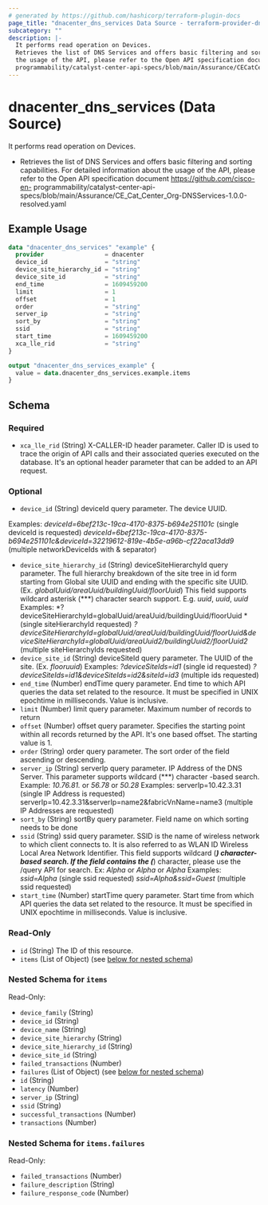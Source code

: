 ```yaml
---
# generated by https://github.com/hashicorp/terraform-plugin-docs
page_title: "dnacenter_dns_services Data Source - terraform-provider-dnacenter"
subcategory: ""
description: |-
  It performs read operation on Devices.
  Retrieves the list of DNS Services and offers basic filtering and sorting capabilities. For detailed information about
  the usage of the API, please refer to the Open API specification document https://github.com/cisco-en-
  programmability/catalyst-center-api-specs/blob/main/Assurance/CECatCenter_Org-DNSServices-1.0.0-resolved.yaml
---
```


# dnacenter_dns_services (Data Source)

It performs read operation on Devices.

- Retrieves the list of DNS Services and offers basic filtering and sorting capabilities. For detailed information about
the usage of the API, please refer to the Open API specification document https://github.com/cisco-en-
programmability/catalyst-center-api-specs/blob/main/Assurance/CE_Cat_Center_Org-DNSServices-1.0.0-resolved.yaml

## Example Usage

```terraform
data "dnacenter_dns_services" "example" {
  provider                 = dnacenter
  device_id                = "string"
  device_site_hierarchy_id = "string"
  device_site_id           = "string"
  end_time                 = 1609459200
  limit                    = 1
  offset                   = 1
  order                    = "string"
  server_ip                = "string"
  sort_by                  = "string"
  ssid                     = "string"
  start_time               = 1609459200
  xca_lle_rid              = "string"
}

output "dnacenter_dns_services_example" {
  value = data.dnacenter_dns_services.example.items
}
```

<!-- schema generated by tfplugindocs -->
## Schema

### Required

- `xca_lle_rid` (String) X-CALLER-ID header parameter. Caller ID is used to trace the origin of API calls and their associated queries executed on the database. It's an optional header parameter that can be added to an API request.

### Optional

- `device_id` (String) deviceId query parameter. The device UUID.

 Examples:
 *deviceId=6bef213c-19ca-4170-8375-b694e251101c* (single deviceId is requested)
 *deviceId=6bef213c-19ca-4170-8375-b694e251101c&deviceId=32219612-819e-4b5e-a96b-cf22aca13dd9* (multiple networkDeviceIds with & separator)
- `device_site_hierarchy_id` (String) deviceSiteHierarchyId query parameter. The full hierarchy breakdown of the site tree in id form starting from Global site UUID and ending with the specific site UUID. (Ex. *globalUuid/areaUuid/buildingUuid/floorUuid*)
This field supports wildcard asterisk (***) character search support. E.g. *uuid*, *uuid*, *uuid*
Examples:
*?deviceSiteHierarchyId=globalUuid/areaUuid/buildingUuid/floorUuid *(single siteHierarchyId requested)
*?deviceSiteHierarchyId=globalUuid/areaUuid/buildingUuid/floorUuid&deviceSiteHierarchyId=globalUuid/areaUuid2/buildingUuid2/floorUuid2* (multiple siteHierarchyIds requested)
- `device_site_id` (String) deviceSiteId query parameter. The UUID of the site. (Ex. *flooruuid*)
Examples:
*?deviceSiteIds=id1* (single id requested)
*?deviceSiteIds=id1&deviceSiteIds=id2&siteId=id3* (multiple ids requested)
- `end_time` (Number) endTime query parameter. End time to which API queries the data set related to the resource. It must be specified in UNIX epochtime in milliseconds. Value is inclusive.
- `limit` (Number) limit query parameter. Maximum number of records to return
- `offset` (Number) offset query parameter. Specifies the starting point within all records returned by the API. It's one based offset. The starting value is 1.
- `order` (String) order query parameter. The sort order of the field ascending or descending.
- `server_ip` (String) serverIp query parameter. IP Address of the DNS Server. This parameter supports wildcard (***) character -based search. Example: *10.76.81.* or *56.78* or *50.28* Examples: serverIp=10.42.3.31 (single IP Address is requested) serverIp=10.42.3.31&serverIp=name2&fabricVnName=name3 (multiple IP Addresses are requested)
- `sort_by` (String) sortBy query parameter. Field name on which sorting needs to be done
- `ssid` (String) ssid query parameter. SSID is the name of wireless network to which client connects to. It is also referred to as WLAN ID Wireless Local Area Network Identifier. This field supports wildcard (***) character-based search. If the field contains the (***) character, please use the /query API for search. Ex: *Alpha* or *Alpha* or *Alpha*
Examples:
*ssid=Alpha* (single ssid requested)
*ssid=Alpha&ssid=Guest* (multiple ssid requested)
- `start_time` (Number) startTime query parameter. Start time from which API queries the data set related to the resource. It must be specified in UNIX epochtime in milliseconds. Value is inclusive.

### Read-Only

- `id` (String) The ID of this resource.
- `items` (List of Object) (see [below for nested schema](#nestedatt--items))

<a id="nestedatt--items"></a>
### Nested Schema for `items`

Read-Only:

- `device_family` (String)
- `device_id` (String)
- `device_name` (String)
- `device_site_hierarchy` (String)
- `device_site_hierarchy_id` (String)
- `device_site_id` (String)
- `failed_transactions` (Number)
- `failures` (List of Object) (see [below for nested schema](#nestedobjatt--items--failures))
- `id` (String)
- `latency` (Number)
- `server_ip` (String)
- `ssid` (String)
- `successful_transactions` (Number)
- `transactions` (Number)

<a id="nestedobjatt--items--failures"></a>
### Nested Schema for `items.failures`

Read-Only:

- `failed_transactions` (Number)
- `failure_description` (String)
- `failure_response_code` (Number)
